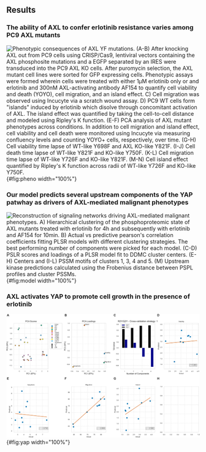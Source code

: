 ## Results

### The ability of AXL to confer erlotinib resistance varies among PC9 AXL mutants

![**Phenotypic consequences of AXL YF mutations.** (A-B) After knocking AXL out from PC9 cells using CRISP/Cas9, lentiviral vectors containing the AXL phosphosite mutations and a EGFP separated by an IRES were transduced into the PC9 AXL KO cells. After puromycin selection, the AXL mutant cell lines were sorted for GFP expressing cells. Phenotypic assays were formed wherein cells were treated with either 1µM erlotinib only or and erlotinib and 300nM AXL-activating antibody AF154 to quantify cell viability and  death (YOYO), cell migration, and an island effect. C) Cell migration was observed using Incucyte via a scratch wound assay. D) PC9 WT cells form  "islands" induced by erlotinib which disolve through concomitant activation of AXL. The island effect was quantified by taking the cell-to-cell distance and modeled using Ripley's K function. (E-F) PCA analysis of AXL mutant phenotypes across conditions. In addition to cell migration and island effect, cell viability and cell death were monitored using Incucyte via measuring confluency levels and counting YOYO+ cells, respectively, over time. (G-H) Cell viability time lapse of WT-like Y698F and AXL KO-like Y821F. (I-J) Cell death time lapse of WT-like Y821F and KO-like Y750F. (K-L) Cell migration time lapse of WT-like Y726F and KO-like Y821F. (M-N) Cell island effect quantified by Ripley's K function across radii of WT-like Y726F and KO-like Y750F.](figure1.svg "Figure 1"){#fig:pheno width="100%"}

### Our model predicts several upstream components of the YAP patwhay as drivers of AXL-mediated malignant phenotypes

![**Reconstruction of signaling networks driving AXL-mediated malignant phenotypes.** A) Hierarchical clustering of the phosphoproteomic state of AXL mutants treated with erlotinib for 4h and subsequently with erlotinib and AF154 for 10min. B) Actual vs predictive pearson's correlation coefficients fitting PLSR models with different clustering strategies. The best performing number of components were picked for each model. (C-D) PSLR scores and loadings of a PLSR model fit to DDMC cluster centers. (E-H) Centers and (I-L) PSSM motifs of clusters 1, 3, 4 and 5. (M) Upstream kinase predictions calculated using the Frobenius distance between PSPL profiles and cluster PSSMs.](figure2.svg "Figure 2"){#fig:model width="100%"}


### AXL activates YAP to promote cell growth in the presence of erlotinib

![**YAP promotes cell growth in an AXL-dependent manner.** (A-H) Cell viability time course of PC9 WT (A-D) and AXL KO cells (E-H) in the presence of erlotinib, erlotinib and R428, and erlotinib and AF154 in addition to a varying concentration of dasatinib. (I) Dasatinib dose response inhibition of YAP. (J) AXL-mediated activation of YAP. ](figure3.svg "Figure 3"){#fig:yap width="100%"}